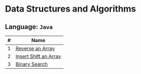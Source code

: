 # Data Structures and Algorithms

## Language: `Java`

| #   | Name                                           |
| --- | ---------------------------------------------- |
| 1   | [Reverse an Array](./array-reverse/)           |
| 2   | [Insert Shift an Array](./array-insert-shift/) |
| 3   | [Binary Search](./array-binary-search/)        |
